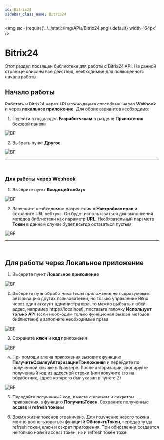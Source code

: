 ```yaml
---
id: Bitrix24
sidebar_class_name: Bitrix24
---
```


<img src={require('../../static/img/APIs/Bitrix24.png').default} width='64px' />

# Bitrix24

Этот раздел посвящен библиотеке для работы с Bitrix24 API. На данной странице описаны все действия, необходимые для полноценного начала работы

## Начало работы

Работать и Bitrix24 через API можно двумя способами: через **Webhook** и через **локальное приложение**. Для обоих вариантов необходимо:

1. Перейти в подраздел **Разработчикам** в разделе **Приложения** боковой панели

![BF](../../static/img/Docs/Bitrix24/1.png)

2. Выбрать пункт **Другое**

![BF](../../static/img/Docs/Bitrix24/2.png)

<hr/><br/>

### Для работы через Webhook

1. Выберите пункт **Входящий вебхук**
	
![BF](../../static/img/Docs/Bitrix24/3.png)

2. Заполните необходимые разрешения в **Настройках прав** и сохраните URL вебхука. Он будет использоваться для выполнения методов библиотеки как параметр **URL**. Необязательный параметр **Токен** в данном случае будет всегда оставаться пустым

![BF](../../static/img/Docs/Bitrix24/4.png)

<hr/><br/>

## Для работы через Локальное приложение

1. Выберите пункт **Локальное приложение**
	
![BF](../../static/img/Docs/Bitrix24/5.png)

2. Выберите путь обработчика (если приложение не подразумевает авторизацию других пользователей, но только управление Bitrix через один аккаунт администратора, то можно выбрать любой адрес, например https://localhost), поставьте галочку **Использует только API** (если необходим только функционал вызова методов библиотеки) и заполните необходимые права

![BF](../../static/img/Docs/Bitrix24/6.png)

3. Сохраните **ключ** и **код** приложения

![BF](../../static/img/Docs/Bitrix24/7.png)

4. При помощи ключа приложения вызовите функцию **ПолучитьСсылкуАвторизацииПриложения** и перейдите по полученной ссылке в браузере. После авторизации, скопируйте полученный код из адресной строки (или получите его на обработчик, адрес которого был указан в пункте 2)

![BF](../../static/img/Docs/Bitrix24/8.png)

5. Передайте полученный код, вместе с ключем и секретом приложения, в функцию **ПолучитьТокен**. Сохраните полученные **access** и **refresh токены**

6. Время жизни токенов ограничено. Для получение нового токена можно воспользоваться функцией **ОбновитьТокен**, передав тутда refresh токен, ключ и секрет приложения. При обновлении создается не только новый access токен, но и refresh токен тоже




